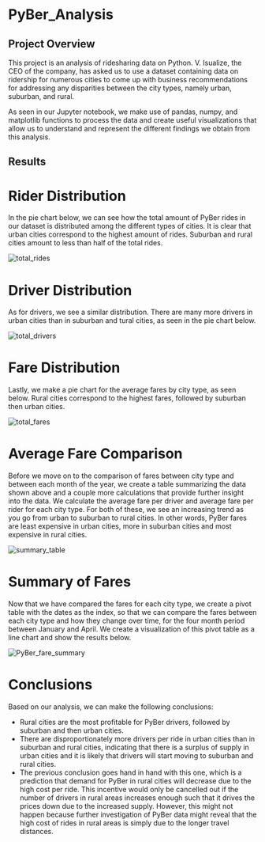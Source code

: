 # PyBer_Analysis

## Project Overview

This project is an analysis of ridesharing data on Python. V. Isualize, the CEO of the company, has asked us to use a dataset containing data on ridership for numerous cities to come up with business recommendations for addressing any disparities between the city types, namely urban, suburban, and rural. 

As seen in our Jupyter notebook, we make use of pandas, numpy, and matplotlib functions to process the data and create useful visualizations that allow us to understand and represent the different findings we obtain from this analysis.


## Results

# Rider Distribution

In the pie chart below, we can see how the total amount of PyBer rides in our dataset is distributed among the different types of cities. It is clear that urban cities correspond to the highest amount of rides. Suburban and rural cities amount to less than half of the total rides.

![total_rides](/Users/simon/Desktop/DS_Classwork/PyBer_Analysis/Analysis/total_rides.png)

# Driver Distribution

As for drivers, we see a similar distribution. There are many more drivers in urban cities than in suburban and tural cities, as seen in the pie chart below.

![total_drivers](/Users/simon/Desktop/DS_Classwork/PyBer_Analysis/Analysis/total_drivers.png)

# Fare Distribution

Lastly, we make a pie chart for the average fares by city type, as seen below. Rural cities correspond to the highest fares, followed by suburban then urban cities.

![total_fares](/Users/simon/Desktop/DS_Classwork/PyBer_Analysis/Analysis/total_fares.png)

# Average Fare Comparison

Before we move on to the comparison of fares between city type and between each month of the year, we create a table summarizing the data shown above and a couple more calculations that provide further insight into the data. We calculate the average fare per driver and average fare per rider for each city type. For both of these, we see an increasing trend as you go from urban to suburban to rural cities. In other words, PyBer fares are least expensive in urban cities, more in suburban cities and most expensive in rural cities.

![summary_table](/Users/simon/Desktop/DS_Classwork/PyBer_Analysis/Analysis/summary_table.png)

# Summary of Fares

Now that we have compared the fares for each city type, we create a pivot table with the dates as the index, so that we can compare the fares between each city type and how they change over time, for the four month period between January and April. We create a visualization of this pivot table as a line chart and show the results below. 

![PyBer_fare_summary](/Users/simon/Desktop/DS_Classwork/PyBer_Analysis/Analysis/PyBer_fare_summary.png)

# Conclusions

Based on our analysis, we can make the following conclusions:

* Rural cities are the most profitable for PyBer drivers, followed by suburban and then urban cities.
* There are disproportionately more drivers per ride in urban cities than in suburban and rural cities, indicating that there is a surplus of supply in urban cities and it is likely that drivers will start moving to suburban and rural cities.
* The previous conclusion goes hand in hand with this one, which is a prediction that demand for PyBer in rural cities will decrease due to the high cost per ride. This incentive would only be cancelled out if the number of drivers in rural areas increases enough such that it drives the prices down due to the increased supply. However, this might not happen because further investigation of PyBer data might reveal that the high cost of rides in rural areas is simply due to the longer travel distances.



